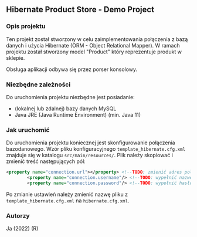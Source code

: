 ## Hibernate Product Store - Demo Project

### Opis projektu
Ten projekt został stworzony w celu zaimplementowania 
połączenia z bazą danych i użycia Hibernate 
(ORM - Object Relational Mapper).
W ramach projektu został stworzony model "Product" który
reprezentuje produkt w sklepie.

Obsługa aplikacji odbywa się przez porser konsolowy.

### Niezbędne zależności
Do uruchomienia projektu niezbędne jest posiadanie:
- (lokalnej lub zdalnej) bazy danych MySQL
- Java JRE (Java Runtime Environment) (min. Java 11)

### Jak uruchomić
Do uruchomienia projektu koniecznej jest skonfigurowanie połączenia
bazodanowego. Wzór pliku konfiguracyjnego `template_hibernate.cfg.xml` znajduje się
w katalogu `src/main/resources/`. Plik należy skopiować i zmienić treść następujących pól:

```` xml
<property name="connection.url"></property> <!--TODO: zmienić adres połączenia-->
        <property name="connection.username"/> <!--TODO: wypełnić nazwę użytkownika-->
        <property name="connection.password"/> <!--TODO: wypełnić hasło-->
````
Po zmianie ustawień należy zmienić nazwę pliku z
`template_hibernate.cfg.xml` na `hibernate.cfg.xml`.

### Autorzy
Ja (2022) (R)

